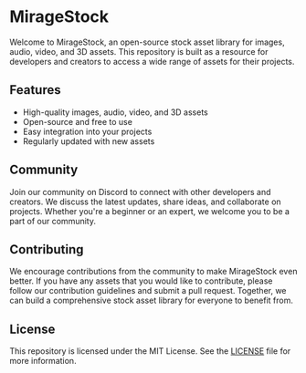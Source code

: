 # MirageStock

Welcome to MirageStock, an open-source stock asset library for images, audio, video, and 3D assets. This repository is built as a resource for developers and creators to access a wide range of assets for their projects.

## Features

- High-quality images, audio, video, and 3D assets
- Open-source and free to use
- Easy integration into your projects
- Regularly updated with new assets

## Community

Join our community on Discord to connect with other developers and creators. We discuss the latest updates, share ideas, and collaborate on projects. Whether you're a beginner or an expert, we welcome you to be a part of our community.

## Contributing

We encourage contributions from the community to make MirageStock even better. If you have any assets that you would like to contribute, please follow our contribution guidelines and submit a pull request. Together, we can build a comprehensive stock asset library for everyone to benefit from.

## License

This repository is licensed under the MIT License. See the [LICENSE](LICENSE) file for more information.
